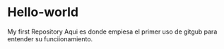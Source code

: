 # Hello-world
My first Repository
Aqui es donde empiesa el primer uso de gitgub para entender su funciionamiento.
